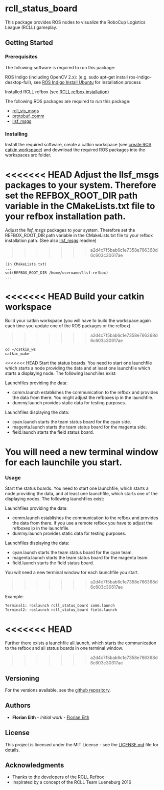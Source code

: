 # rcll_status_board

This package provides ROS nodes to visualize the RoboCup Logistics League (RCLL) gameplay.

## Getting Started

### Prerequisites

The following software is required to run this package:

ROS Indigo (including OpenCV 2.x): (e.g. sudo apt-get install ros-indigo-desktop-full), see [ROS Indigo Install Ubuntu](http://wiki.ros.org/indigo/Installation/Ubuntu) for installation process

Installed RCLL refbox (see [RCLL refbox installation](https://trac.fawkesrobotics.org/wiki/RCLLRefBox/Install))

The following ROS packages are required to run this package:

- [rcll_vis_msgs](https://github.com/ethflo/rcll_vis_msgs)
- [protobuf_comm](https://github.com/ethflo/protobuf_comm)
- [llsf_msgs](https://github.com/ethflo/llsf_msgs)

### Installing

Install the required software, create a catkin workspace (see [create ROS catkin workspace](http://wiki.ros.org/catkin/Tutorials/create_a_workspace)) and download the required ROS packages into the workspaces src folder.

<<<<<<< HEAD
Adjust the llsf_msgs packages to your system. Therefore set the REFBOX_ROOT_DIR path variable in the CMakeLists.txt file to your refbox installation path.
=======
Adjust the *llsf_msgs* packages to your system. Therefore set the REFBOX_ROOT_DIR path variable in the CMakeLists.txt file to your refbox installation path. (See also [llsf_msgs](https://github.com/ethflo/llsf_msgs) readme)
>>>>>>> a2d4c7f5bab6c1e7358e766368d6c603c30617ae
```
(in CMakeLists.txt)
...
set(REFBOX_ROOT_DIR /home/username/llsf-refbox)
...
```
<<<<<<< HEAD
Build your catkin workspace
=======
Build your catkin workspace (you will have to build the workspace again each time you update one of the ROS packages or the refbox)
>>>>>>> a2d4c7f5bab6c1e7358e766368d6c603c30617ae

```
cd ~/catkin_ws
catkin_make
```

<<<<<<< HEAD
Start the status boards. You need to start one launchfile which starts a node providing the data and at least one launchfile which starts a displaying node. The following launchiles exist:

Launchfiles providing the data:
- comm.launch establishes the communication to the refbox and provides the data from there. You might adjust the refboxes ip in the launchfile.
- dummy.launch provides static data for testing purposes.

Launchfiles displaying the data:
- cyan.launch starts the team status board for the cyan side.
- magenta.launch starts the team status board for the magenta side.
- field.launch starts the field status board.

You will need a new terminal window for each launchile you start.
=======
### Usage

Start the status boards. You need to start one launchfile, which starts a node providing the data, and at least one launchfile, which starts one of the displaying nodes. The following launchfiles exist:

Launchfiles providing the data:
- comm.launch establishes the communication to the refbox and provides the data from there. If you use a remote refbox you have to adjust the refboxes ip in the launchfile.
- dummy.launch provides static data for testing purposes.

Launchfiles displaying the data:
- cyan.launch starts the team status board for the cyan team.
- magenta.launch starts the team status board for the magenta team.
- field.launch starts the field status board.

You will need a new terminal window for each launchfile you start.
>>>>>>> a2d4c7f5bab6c1e7358e766368d6c603c30617ae

Example:
```
Terminal1: roslaunch rcll_status_board comm.launch
Terminal2: roslaunch rcll_status_board field.launch
```
<<<<<<< HEAD
=======

Further there exists a launchfile all.launch, which starts the communication to the refbox and all status boards in one terminal window.

>>>>>>> a2d4c7f5bab6c1e7358e766368d6c603c30617ae
## Versioning

For the versions available, see the [github repository](https://github.com/ethflo/rcll_status_board).

## Authors

* **Florian Eith** - *Initial work* - [Florian Eith](https://github.com/ethflo)

## License

This project is licensed under the MIT License - see the [LICENSE.md](LICENSE.md) file for details.

## Acknowledgments

* Thanks to the developers of the RCLL Refbox
* Inspirated by a concept of the RCLL Team Lueneburg 2016



